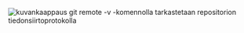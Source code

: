 ![kuvankaappaus](src/makuva.png "kuvankaappaus")
git remote -v -komennolla tarkastetaan repositorion tiedonsiirtoprotokolla

